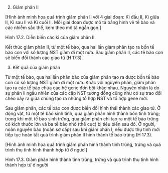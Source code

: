 2. Giảm phân II

[Hình ảnh minh họa quá trình giảm phân II với 4 giai đoạn: Kì đầu II, Kì giữa II, Kì sau II và Kì cuối II. Mỗi giai đoạn được mô tả bằng hình vẽ tế bào và các nhiễm sắc thể, kèm theo mô tả ngắn gọn.]

Hình 17.2. Diễn biến các kì của giảm phân II

Kết thúc giảm phân II, từ một tế bào, qua hai lần giảm phân tạo ra bốn tế bào con với số lượng NST giảm đi một nửa. Sau giảm phân II, các tế bào con sẽ biến đổi thành các giao tử (H 17.3).

3. Kết quả của giảm phân

Từ một tế bào, qua hai lần phân bào của giảm phân tạo ra được bốn tế bào con có số lượng NST giảm đi một nửa. Khác với nguyên phân, giảm phân tạo ra các tế bào chứa các hệ gene đơn bội khác nhau. Nguyên nhân là do sự phân li ngẫu nhiên của các cặp NST tương đồng cũng như có sự trao đổi chéo xảy ra giữa chúng tạo ra những tổ hợp NST và tổ hợp gene mới.

Sau giảm phân, các tế bào con được biến đổi hình thái thành các giao tử. Ở động vật, từ một tế bào sinh tinh, qua giảm phân hình thành bốn tinh trùng; trong khi một tế bào sinh trứng, qua giảm phân chỉ tạo ra một tế bào trứng có kích thước lớn và ba tế bào nhỏ (thể cực) bị tiêu biến sau đó. Ở người, noãn nguyên bào (noãn sơ cấp) sau khi giảm phân I, nếu được thụ tinh mới tiếp tục hoàn tất quá trình giảm phân II hình thành tế bào trứng (H 17.3).

[Hình ảnh minh họa quá trình giảm phân hình thành tinh trùng, trứng và quá trình thụ tinh hình thành hợp tử ở người]

Hình 17.3. Giảm phân hình thành tinh trùng, trứng và quá trình thụ tinh hình thành hợp tử ở người